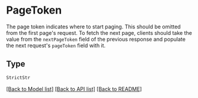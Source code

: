 # PageToken

The page token indicates where to start paging. This should be omitted from the first page's request.
To fetch the next page, clients should take the value from the `nextPageToken` field of the previous response
and populate the next request's `pageToken` field with it.


## Type
```python
StrictStr
```


[[Back to Model list]](../../README.md#models-v1-link) [[Back to API list]](../../README.md#documentation-for-api-endpoints) [[Back to README]](../../README.md)
